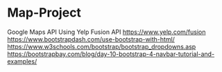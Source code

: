 # Map-Project



Google Maps API
Using Yelp Fusion API https://www.yelp.com/fusion
https://www.bootstrapdash.com/use-bootstrap-with-html/
https://www.w3schools.com/bootstrap/bootstrap_dropdowns.asp
https://bootstrapbay.com/blog/day-10-bootstrap-4-navbar-tutorial-and-examples/